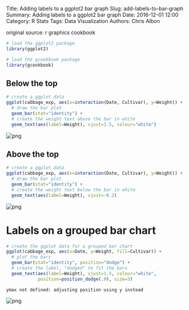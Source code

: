 Title: Adding labels to a ggplot2 bar graph
Slug: add-labels-to-bar-graph
Summary: Adding labels to a ggplot2 bar graph
Date: 2016-12-01 12:00
Category: R Stats
Tags: Data Visualization
Authors: Chris Albon



original source: r graphics cookbook


```R
# load the ggplot2 package
library(ggplot2)

# load the gcookbook package
library(gcookbook)
```

## Below the top


```R
# create a ggplot data
ggplot(cabbage_exp, aes(x=interaction(Date, Cultivar), y=Weight)) +
  # draw the bar plot
  geom_bar(stat="identity") +
  # create the weight text above the bar in white
  geom_text(aes(label=Weight), vjust=1.5, colour="white")
```









![png]({filename}/images/add-labels-to-bar-graph_files/add-labels-to-bar-graph_3_1.png)


## Above the top


```R
# create a ggplot data
ggplot(cabbage_exp, aes(x=interaction(Date, Cultivar), y=Weight)) +
  # draw the bar plot
  geom_bar(stat="identity") +
  # create the weight text below the bar in white
  geom_text(aes(label=Weight), vjust=-0.2)
```









![png]({filename}/images/add-labels-to-bar-graph_files/add-labels-to-bar-graph_5_1.png)


# Labels on a grouped bar chart


```R
# create the ggplot data for a grouped bar chart
ggplot(cabbage_exp, aes(x=Date, y=Weight, fill=Cultivar)) +
  # plot the bars
  geom_bar(stat="identity", position="dodge") +
  # create the label, "dodged" to fit the bars
  geom_text(aes(label=Weight), vjust=1.5, colour="white",
            position=position_dodge(.9), size=3)

```

    ymax not defined: adjusting position using y instead










![png]({filename}/images/add-labels-to-bar-graph_files/add-labels-to-bar-graph_7_2.png)
